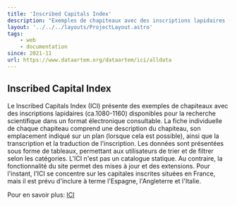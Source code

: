```yaml
---
title: 'Inscribed Capitals Index'
description: "Exemples de chapiteaux avec des inscriptions lapidaires (ca.1080-1160) disponibles pour la recherche scientifique dans un format électronique consultable"
layout: '../../../layouts/ProjectLayout.astro'
tags: 
    - web
    - documentation
since: 2021-11 
url: https://www.dataartem.org/dataartem/ici/alldata
---
```



<!-- ajouter bonnes dates, author/project lead? -->

## Inscribed Capital Index

Le Inscribed Capitals Index (ICI) présente des exemples de chapiteaux avec des inscriptions lapidaires (ca.1080-1160) disponibles pour la recherche scientifique dans un format électronique consultable. La fiche individuelle de chaque chapiteau comprend une description du chapiteau, son emplacement indiqué sur un plan (lorsque cela est possible), ainsi que la transcription et la traduction de l'inscription. Les données sont présentées sous forme de tableaux, permettant aux utilisateurs de trier et de filtrer selon les catégories. L'ICI n'est pas un catalogue statique. Au contraire, la fonctionnalité du site permet des mises à jour et des extensions. Pour l'instant, l'ICI se concentre sur les capitales inscrites situées en France, mais il est prévu d'inclure à terme l'Espagne, l'Angleterre et l'Italie.

Pour en savoir plus: [ICI](https://www.dataartem.org/dataartem/ici/alldata)